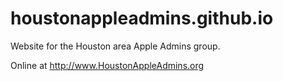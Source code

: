 # houstonappleadmins.github.io
Website for the Houston area Apple Admins group.

Online at http://www.HoustonAppleAdmins.org
